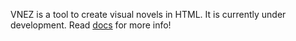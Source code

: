 VNEZ is a tool to create visual novels in HTML. It is  currently under development.
Read [docs](https://avi-rana-1718.github.io/VNEZ/V1/docs) for more info!
